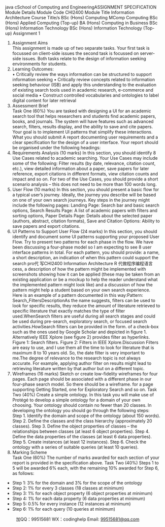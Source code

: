 java cSchool of Computing and EngineeringASSIGNMENT SPECIFICATION
Module 
Details
Module Code
CHI2400 
Module Title
Information Architecture 
Course Title/s
BSc (Hons) Computing 
MComp Computing 
BSc (Hons) Applied Computing (Top-up) 
BA (Hons) Computing in Business 
BSc (Hons) Information Technology 
BSc (Hons) Information Technology (Top-up) Assignment 1   
1.   Assignment Aims   
This assignment is made up of two separate tasks. Your first task is focussed on client-side issues the second task is focussed on server-side issues. Both tasks relate to the design of information seeking environments for students.
2.   Learning Outcomes:      
•   Critically review the ways information can be structured to support information seeking
•   Critically review concepts related to information seeking behaviour (ISB) and apply this understanding to the evaluation of existing search tools used in academic research, e-commerce and social media
•   Construct controlled vocabularies and ontologies to label digital content for later retrieval
3.   Assessment Brief   
Task One (60%)
You are tasked with designing a UI for an academic search tool that helps researchers and students find academic papers, books, and journals. The system will have features such as advanced search, filters, results display, and the ability to save and cite papers. Your goal is to implement UI patterns that simplify these interactions.
What you should submit
A report documenting user requirements and a clear specification for the design of a user interface. Your report should be organised under the following headings:
1. Requirements Analysis (10 marks)
In this section, you should identify 8 Use Cases related to academic searching. Your Use Cases may include some of the following: Filter results (by date, relevance, citation count, etc.), view detailed information about a paper, save papers for later reference, export citations in different formats, view citation counts and impact and so on. For two of the Use Cases, you should provide a short scenario analysis – this does not need to be more than 100 words long.
2. User Flow (10 marks)
In this section, you should present a basic flow for a typical user’s journey. Ideally, the journey you describe will be based on one of your own search journeys. Key steps in the journey might include the following pages: Landing Page: Search bar and basic search options, Search Results Page: A list of academic papers with filters and sorting options, Paper Details Page: Details about the selected paper (authors, abstract, citation formats), Save and Citation Options: Ability to save papers and export citations.
3. UI Patterns to Support User Flow (24 marks)
In this section, you should identify and document some UI patterns supporting your proposed User Flow. Try to present two patterns for each phase in the flow. We have been discussing a four-phase model so I am expecting to see 8 user interface patterns in total.
For each pattern, you should provide: a name, a short description, an indication of when   this pattern could    support the search pro代 写CHI2400 Information Architecture R
代做程序编程语言cess, a description of how   the pattern might be implemented with screenshots showing how it can be applied (these may be taken from an existing application or be a mockup to help the reader understand what the implemented pattern might look like) and a discussion   of how the pattern might help a student based on your own search experience.
Here is an example of a pattern documented in this way:Pattern: Search_FiltersDescriptionAs the name suggests, filters can be used to look for specific results, they reduce the amount of literature retrieved to specific literature that exactly matches the type of filter used.WhenSearch filters are useful during all search stages and could be used during pre-search, exploratory search, or focused search activities.HowSearch filters can be provided in the form. of a check-box such as the ones used by Google Scholar and depicted in figure 1. Alternatively IEEE Xplore (see figure 2) provides filter as hyperlinks.   
Figure 1: Search filters.    Figure 2: Filters in IEEE Xplore.Discussion Filters are easy to use, and I use them all the time to look for literature that is maximum 8 to 10 years old. So, the date filter is very important to me.The degree of relevance to the research topic is not always accurate. For example, applying author filter on results might lead to retrieving literature written by that author but on a different topic.
4. Wireframes (16 marks)
Sketch or create low-fidelity wireframes for four pages. Each page should be associated with a different phase in our four-phase search model. So there should be a wireframe. for a page supporting Getting Started, one for Exploratory Search and so on. 
Task Two (40%)
Create a simple ontology. In this task you will make use of Protégé to develop a simple ontology for a domain of your own choosing. Your ontology should contain no fewer than 20 classes.
In developing the ontology you should go through the following steps:    
Step 1. Identify the domain and scope of the ontology (about 150 words).
Step 2. Define the classes and the class hierarchy (approximately 20 classes).
Step 3. Define the object properties of classes – the relationships between classes (at least 6 object properties).
Step 4. Define the data properties of the classes (at least 6 data properties).
Step 5. Create instances (at least 12 instances).
Step 6. Check the ontology with a series of suitable queries (at least 10 queries).
4.    Marking Scheme   
Task One (60%)
The number of marks awarded for each section of your report is provided in the specification above.
Task Two (40%)
Steps 1 to 5 will be awarded 6% each, with the remaining 10% awarded for Step 6, as follows:
-   Step 1: 3% for the domain and 3% for the scope of the ontology
-   Step 2: 1% for every 3 classes (18 classes at minimum)
-   Step 3: 1% for each object property (6 object properties at minimum)
-   Step 4: 1% for each data property (6 data properties at minimum)
-   Step 5: 0.5% for every instance (12 instances at minimum)
-   Step 6: 1% for each query (10 queries at minimum)
   

         
加QQ：99515681  WX：codinghelp  Email: 99515681@qq.com

